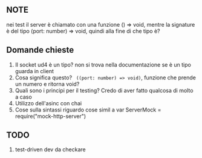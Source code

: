 ## NOTE 
nei test il server è chiamato con una funzione () => void, mentre la signature è del tipo (port: number) => void, quindi alla fine di che tipo è?


## Domande chieste 
1. Il socket ud4 è un tipo? non si trova nella documentazione se è un tipo
guarda in client 
2. Cosa significa questo? ``` ((port: number) => void)```, funzione che prende un numero e ritorna void?
3. Quali sono i principi per il testing? Credo di aver fatto qualcosa di molto a caso
4. Utilizzo dell'asinc con chai
5. Cose sulla sintassi riguardo cose simil a var ServerMock = require("mock-http-server")

## TODO
1. test-driven dev da checkare
